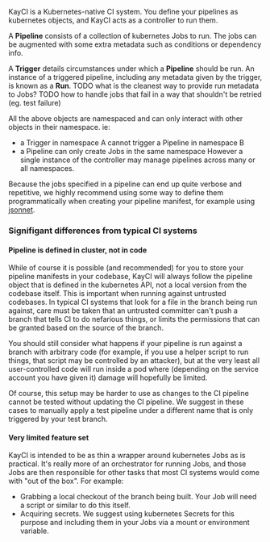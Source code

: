 
KayCI is a Kubernetes-native CI system.
You define your pipelines as kubernetes objects, and KayCI acts as a controller to run them.

A **Pipeline** consists of a collection of kubernetes Jobs to run.
The jobs can be augmented with some extra metadata such as conditions or dependency info.

A **Trigger** details circumstances under which a **Pipeline** should be run.
An instance of a triggered pipeline, including any metadata given by the trigger, is known
as a **Run**.
TODO what is the cleanest way to provide run metadata to Jobs?
TODO how to handle jobs that fail in a way that shouldn't be retried (eg. test failure)

All the above objects are namespaced and can only interact with other objects in their namespace.
ie:
* a Trigger in namespace A cannot trigger a Pipeline in namespace B
* a Pipeline can only create Jobs in the same namespace
However a single instance of the controller may manage pipelines across many or all namespaces.

Because the jobs specified in a pipeline can end up quite verbose and repetitive,
we highly recommend using some way to define them programmatically when creating your pipeline manifest,
for example using [jsonnet](https://jsonnet.org).

### Signifigant differences from typical CI systems

#### Pipeline is defined in cluster, not in code

While of course it is possible (and recommended) for you to store your pipeline manifests
in your codebase, KayCI will always follow the pipeline object that is defined in the kubernetes API,
not a local version from the codebase itself. This is important when running against untrusted codebases.
In typical CI systems that look for a file in the branch being run against, care must be taken
that an untrusted committer can't push a branch that tells CI to do nefarious things, or limits
the permissions that can be granted based on the source of the branch.

You should still consider what happens if your pipeline is run against a branch with arbitrary code
(for example, if you use a helper script to run things, that script may be controlled by an attacker),
but at the very least all user-controlled code will run inside a pod where (depending on the service
account you have given it) damage will hopefully be limited.

Of course, this setup may be harder to use as changes to the CI pipeline cannot be tested
without updating the CI pipeline. We suggest in these cases to manually apply a test pipeline
under a different name that is only triggered by your test branch.

#### Very limited feature set

KayCI is intended to be as thin a wrapper around kubernetes Jobs as is practical.
It's really more of an orchestrator for running Jobs, and those Jobs are then responsible
for other tasks that most CI systems would come with "out of the box". For example:
* Grabbing a local checkout of the branch being built. Your Job will need a script or similar to do this itself.
* Acquiring secrets. We suggest using kubernetes Secrets for this purpose and including them in your Jobs
  via a mount or environment variable.
